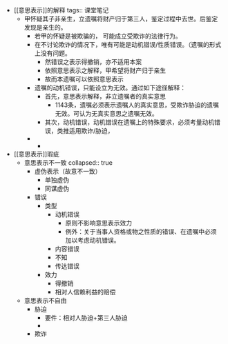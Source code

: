 - [[意思表示]]的解释
  tags:: 课堂笔记
	- 甲怀疑其子非亲生，立遗嘱将财产归于第三人，鉴定过程中去世。后鉴定发现是亲生的。
		- 若甲的怀疑是被欺骗的， 可能成立受欺诈的法律行为。
		- 在不讨论欺诈的情况下，唯有可能是动机错误/性质错误。（遗嘱的形式上没有问题。
			- 然错误之表示得撤销，亦不适用本案
			- 依照意思表示之解释，甲希望将财产归于亲生
			- 故而本遗嘱可以依照意思表示
		- 遗嘱的动机错误，只能设立为无效。通过如下途径解释：
			- 首先，意思表示解释，非立遗嘱者的真实意思
				- 1143条，遗嘱必须表示遗嘱人的真实意思，受欺诈胁迫的遗嘱无效。可认为无真实意思之遗嘱无效。
			- 其次，动机错误，动机错误在遗嘱上的特殊要求，必须考量动机错误，类推适用欺诈/胁迫，
		-
			-
- [[意思表示]]瑕疵
	- 意思表示不一致
	  collapsed:: true
		- 虚伪表示（故意不一致）
			- 单独虚伪
			- 同谋虚伪
		- 错误
			- 类型
				- 动机错误
					- 原则不影响意思表示效力
					- 例外：关于当事人资格或物之性质的错误、在遗嘱中必须加以考虑动机错误。
				- 内容错误
				- 不知
				- 传达错误
			- 效力
				- 得撤销
				- 相对人信赖利益的赔偿
	- 意思表示不自由
		- 胁迫
			- 要件：相对人胁迫+第三人胁迫
			-
		- 欺诈